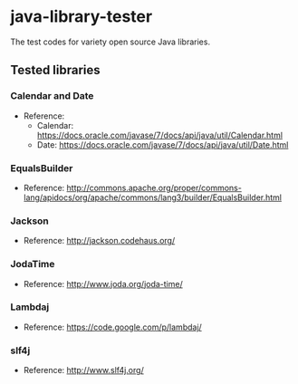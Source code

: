 # java-library-tester
The test codes for variety open source Java libraries.

## Tested libraries

### Calendar and Date
- Reference: 
  - Calendar: https://docs.oracle.com/javase/7/docs/api/java/util/Calendar.html
  - Date: https://docs.oracle.com/javase/7/docs/api/java/util/Date.html

### EqualsBuilder
- Reference: http://commons.apache.org/proper/commons-lang/apidocs/org/apache/commons/lang3/builder/EqualsBuilder.html

### Jackson
- Reference: http://jackson.codehaus.org/

### JodaTime
- Reference: http://www.joda.org/joda-time/

### Lambdaj
- Reference: https://code.google.com/p/lambdaj/

### slf4j
- Reference: http://www.slf4j.org/
